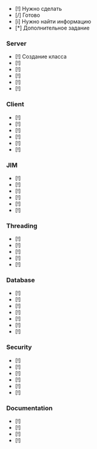 - [!] Нужно сделать
- [/] Готово
- [i] Нужно найти информацию
- [*] Дополнительное задание

### Server
- [!] Создание класса
- [!] 
- [!]
- [!]
- [!]
- [!]


### Client
- [!]
- [!]
- [!]
- [!]
- [!]
- [!]



### JIM
- [!]
- [!]
- [!]
- [!]
- [!]
- [!]



### Threading
- [!]
- [!]
- [!]
- [!]
- [!]



### Database
- [!]
- [!]
- [!]
- [!]
- [!]
- [!]
- [!]


### Security
- [!]
- [!]
- [!]
- [!]
- [!]
- [!]


### Documentation
- [!]
- [!]
- [!]
- [!]


















